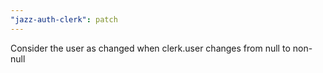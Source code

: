 ```yaml
---
"jazz-auth-clerk": patch
---
```


Consider the user as changed when clerk.user changes from null to non-null
